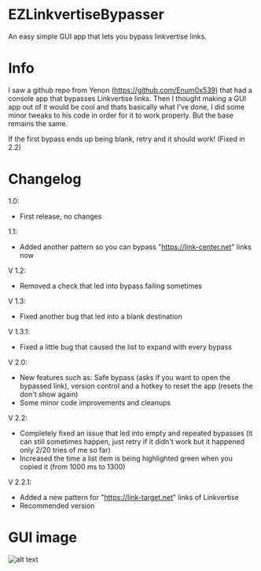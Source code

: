 # EZLinkvertiseBypasser
An easy simple GUI app that lets you bypass linkvertise links.


# Info
I saw a github repo from Yenon (https://github.com/Enum0x539) that had a console app that bypasses Linkvertise links.
Then I thought making a GUI app out of it would be cool and thats basically what I've done, I did some minor tweaks to his code in order for it to work properly.
But the base remains the same.

If the first bypass ends up being blank, retry and it should work! (Fixed in 2.2)


# Changelog

1.0:

- First release, no changes

1.1: 

- Added another pattern so you can bypass "https://link-center.net" links now

V 1.2:

- Removed a check that led into bypass failing sometimes

V 1.3:

- Fixed another bug that led into a blank destination

V 1.3.1:

- Fixed a little bug that caused the list to expand with every bypass

V 2.0:

- New features such as: Safe bypass (asks if you want to open the bypassed link), version control and a hotkey to reset the app (resets the don't show again)
- Some minor code improvements and cleanups

V 2.2:

- Completely fixed an issue that led into empty and repeated bypasses (it can still sometimes happen, just retry if it didn't work but it happened only 2/20 tries of me so far)
- Increased the time a list item is being highlighted green when you copied it (from 1000 ms to 1300)

V 2.2.1:

- Added a new pattern for "https://link-target.net" links of Linkvertise
- Recommended version

# GUI image

![alt text](https://i.imgur.com/OC750jw.png)
